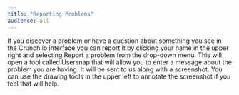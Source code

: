 ```yaml
---
title: "Reporting Problems"
audience: all
---
```


<p dir="ltr" style="line-height:1.15;margin-top:10pt;margin-bottom:0pt;">If you discover a problem or have a question about something you see in the Crunch.io interface you can report it by clicking your name in the upper right and selecting Report a problem from the drop-down menu. This will open a tool called Usersnap that will allow you to enter a message about the problem you are having. It will be sent to us along with a screenshot. You can use the drawing tools in the upper left to annotate the screenshot if you feel that will help. </p>
